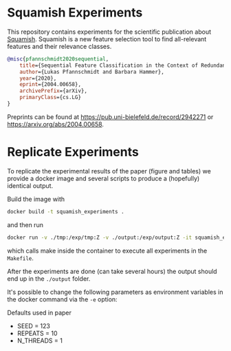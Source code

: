 # Squamish Experiments
This repository contains experiments for the scientific publication about [Squamish](https://github.com/lpfann/squamish).
Squamish is a new feature selection tool to find all-relevant features and their relevance classes.

```bibtex
@misc{pfannschmidt2020sequential,
    title={Sequential Feature Classification in the Context of Redundancies},
    author={Lukas Pfannschmidt and Barbara Hammer},
    year={2020},
    eprint={2004.00658},
    archivePrefix={arXiv},
    primaryClass={cs.LG}
}
```
Preprints can be found at https://pub.uni-bielefeld.de/record/2942271 or https://arxiv.org/abs/2004.00658.


# Replicate Experiments
To replicate the experimental results of the paper (figure and tables) we provide a docker image and several scripts to produce a (hopefully) identical output.

Build the image with
```sh
docker build -t squamish_experiments .
```
and then run
```sh
docker run -v ./tmp:/exp/tmp:Z -v ./output:/exp/output:Z -it squamish_experiments make 
```
which calls make inside the container to execute all experiments in the `Makefile`.

After the experiments are done (can take several hours) the output should end up in the `./output` folder.

It's possible to change the following parameters as environment variables in the docker command via the `-e` option:

Defaults used in paper
- SEED = 123
- REPEATS = 10
- N_THREADS = 1